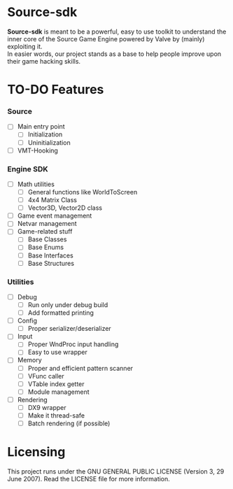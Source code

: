# Source-sdk

**Source-sdk** is meant to be a powerful, easy to use toolkit to understand the inner core of the Source Game Engine powered by Valve by (mainly) exploiting it.  
In easier words, our project stands as a base to help people improve upon their game hacking skills.

# TO-DO Features

### Source
- [ ] Main entry point
  - [ ] Initialization
  - [ ] Uninitialization
- [ ] VMT-Hooking

### Engine SDK
- [ ] Math utilities
  - [ ] General functions like WorldToScreen
  - [ ] 4x4 Matrix Class
  - [ ] Vector3D, Vector2D class
- [ ] Game event management
- [ ] Netvar management
- [ ] Game-related stuff
  - [ ] Base Classes
  - [ ] Base Enums
  - [ ] Base Interfaces
  - [ ] Base Structures

### Utilities
- [ ] Debug
  - [ ] Run only under debug build
  - [ ] Add formatted printing
- [ ] Config
  - [ ] Proper serializer/deserializer
- [ ] Input
  - [ ] Proper WndProc input handling
  - [ ] Easy to use wrapper
- [ ] Memory
  - [ ] Proper and efficient pattern scanner
  - [ ] VFunc caller
  - [ ] VTable index getter
  - [ ] Module management
- [ ] Rendering
  - [ ] DX9 wrapper
  - [ ] Make it thread-safe
  - [ ] Batch rendering (if possible)

# Licensing

This project runs under the GNU GENERAL PUBLIC LICENSE (Version 3, 29 June 2007). Read the LICENSE file for more information.
